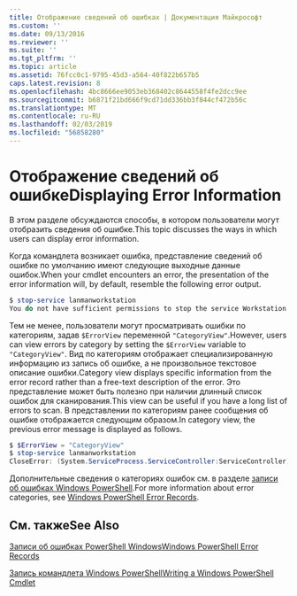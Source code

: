 ```yaml
---
title: Отображение сведений об ошибках | Документация Майкрософт
ms.custom: ''
ms.date: 09/13/2016
ms.reviewer: ''
ms.suite: ''
ms.tgt_pltfrm: ''
ms.topic: article
ms.assetid: 76fcc0c1-9795-45d3-a564-40f822b657b5
caps.latest.revision: 8
ms.openlocfilehash: 4bc8666ee9053eb368402c8644558f4fe2dcc9ee
ms.sourcegitcommit: b6871f21bd666f9cd71dd336bb3f844cf472b56c
ms.translationtype: MT
ms.contentlocale: ru-RU
ms.lasthandoff: 02/03/2019
ms.locfileid: "56858280"
---
```

# <a name="displaying-error-information"></a><span data-ttu-id="7158b-102">Отображение сведений об ошибке</span><span class="sxs-lookup"><span data-stu-id="7158b-102">Displaying Error Information</span></span>

<span data-ttu-id="7158b-103">В этом разделе обсуждаются способы, в котором пользователи могут отобразить сведения об ошибке.</span><span class="sxs-lookup"><span data-stu-id="7158b-103">This topic discusses the ways in which users can display error information.</span></span>

<span data-ttu-id="7158b-104">Когда командлета возникает ошибка, представление сведений об ошибке по умолчанию имеют следующие выходные данные ошибок.</span><span class="sxs-lookup"><span data-stu-id="7158b-104">When your cmdlet encounters an error, the presentation of the error information will, by default, resemble the following error output.</span></span>

```powershell
$ stop-service lanmanworkstation
You do not have sufficient permissions to stop the service Workstation.
```

<span data-ttu-id="7158b-105">Тем не менее, пользователи могут просматривать ошибки по категориям, задав `$ErrorView` переменной `"CategoryView"`.</span><span class="sxs-lookup"><span data-stu-id="7158b-105">However, users can view errors by category by setting the `$ErrorView` variable to `"CategoryView"`.</span></span> <span data-ttu-id="7158b-106">Вид по категориям отображает специализированную информацию из запись об ошибке, а не произвольное текстовое описание ошибки.</span><span class="sxs-lookup"><span data-stu-id="7158b-106">Category view displays specific information from the error record rather than a free-text description of the error.</span></span> <span data-ttu-id="7158b-107">Это представление может быть полезно при наличии длинный список ошибок для сканирования.</span><span class="sxs-lookup"><span data-stu-id="7158b-107">This view can be useful if you have a long list of errors to scan.</span></span> <span data-ttu-id="7158b-108">В представлении по категориям ранее сообщения об ошибке отображается следующим образом.</span><span class="sxs-lookup"><span data-stu-id="7158b-108">In category view, the previous error message is displayed as follows.</span></span>

```powershell
$ $ErrorView = "CategoryView"
$ stop-service lanmanworkstation
CloseError: (System.ServiceProcess.ServiceController:ServiceController) [stop-service], ServiceCommandException
```

<span data-ttu-id="7158b-109">Дополнительные сведения о категориях ошибок см. в разделе [записи об ошибках Windows PowerShell](./windows-powershell-error-records.md).</span><span class="sxs-lookup"><span data-stu-id="7158b-109">For more information about error categories, see [Windows PowerShell Error Records](./windows-powershell-error-records.md).</span></span>

## <a name="see-also"></a><span data-ttu-id="7158b-110">См. также</span><span class="sxs-lookup"><span data-stu-id="7158b-110">See Also</span></span>

[<span data-ttu-id="7158b-111">Записи об ошибках PowerShell Windows</span><span class="sxs-lookup"><span data-stu-id="7158b-111">Windows PowerShell Error Records</span></span>](./windows-powershell-error-records.md)

[<span data-ttu-id="7158b-112">Запись командлета Windows PowerShell</span><span class="sxs-lookup"><span data-stu-id="7158b-112">Writing a Windows PowerShell Cmdlet</span></span>](./writing-a-windows-powershell-cmdlet.md)
